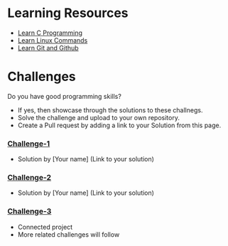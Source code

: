# Learning Resources
* [Learn C Programming](C-Resources.md)
* [Learn Linux Commands](Linux-Resources.md)
* [Learn Git and Github](C-Resources.md)

# Challenges
Do you have good programming skills? 
- If yes, then showcase through the solutions to these challnegs.
- Solve the challenge and upload to your own repository.
- Create a Pull request by adding a link to your Solution from this page.

### [Challenge-1](challenge-1.md)
* Solution by [Your name] (Link to your solution)

### [Challenge-2](challenge-2.md)
* Solution by [Your name] (Link to your solution)

### [Challenge-3](challenge-3/challenge-3.md)
* Connected project 
* More related challenges will follow
